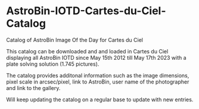 # AstroBin-IOTD-Cartes-du-Ciel-Catalog
Catalog of AstroBin Image Of the Day for Cartes du Ciel

This catalog can be downloaded and and loaded in Cartes du Ciel displaying all AstroBin IOTD since May 15th 2012 till May 17th 2023 with a plate solving solution (1.745 pictures).

The catalog provides additonal information such as the image dimensions, pixel scale in arcsec/pixel, link to AstroBin, user name of the photographer and link to the gallery.

Will keep updating the catalog on a regular base to update with new entries.
